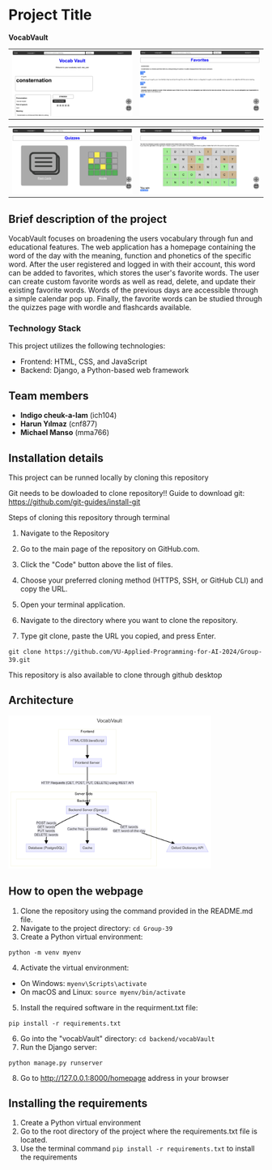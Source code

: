 # Project Title 
**VocabVault**

<table>
  <tr>
    <td>
      <img src="/website_images/homepage_img.png" alt="Homepage" width="400"/>
    </td>
    <td>
      <img src="/website_images/favorites_img.png" alt="Favorites page" width="400"/>
    </td>
  </tr>
</table>

<table>
  <tr>
    <td>
      <img src="/website_images/quizzes_img.png" alt="Quizzes page" width="400"/>
    </td>
    <td>
      <img src="/website_images/wordle_img.png" alt="Wordle game" width="400"/>
    </td>
  </tr>
</table>

## Brief description of the project
VocabVault focuses on broadening the users vocabulary through fun and educational features. The web application has a homepage containing the word of the day with the meaning, function and phonetics of the specific word. After the user registered and logged in with their account, this word can be added to favorites, which stores the user's favorite words. The user can create custom favorite words as well as read, delete, and update their existing favorite words. Words of the previous days are accessible through a simple calendar pop up. Finally, the favorite words can be studied through the quizzes page with wordle and flashcards available.

### Technology Stack
This project utilizes the following technologies:

- Frontend: HTML, CSS, and JavaScript
- Backend: Django, a Python-based web framework

## Team members
- **Indigo cheuk-a-lam** (ich104)
- **Harun Yılmaz** (cnf877)
- **Michael Manso** (mma766)

## Installation details
This project can be runned locally by cloning this repository

Git needs to be dowloaded to clone repository!!
Guide to download git:
https://github.com/git-guides/install-git

Steps of cloning this repository through terminal
1. Navigate to the Repository

2. Go to the main page of the repository on GitHub.com. 

3. Click the "Code" button above the list of files.

4. Choose your preferred cloning method (HTTPS, SSH, or GitHub CLI) and copy the URL.

5. Open your terminal application.

6. Navigate to the directory where you want to clone the repository.

7. Type git clone, paste the URL you copied, and press Enter.
  ```
  git clone https://github.com/VU-Applied-Programming-for-AI-2024/Group-39.git
  ```

This repository is also available to clone through github desktop

## Architecture

<img src="/website_images/architecture.png" alt="Homepage" width="400"/>

## How to open the webpage

1. Clone the repository using the command provided in the README.md file.
2. Navigate to the project directory: `cd Group-39`
3. Create a Python virtual environment:
  ```
  python -m venv myenv
  ```
4. Activate the virtual environment:
- On Windows: `myenv\Scripts\activate`
- On macOS and Linux: `source myenv/bin/activate`
5. Install the required software in the requirment.txt file:
  ```
  pip install -r requirements.txt
  ```
6. Go into the "vocabVault" directory: `cd backend/vocabVault`
7. Run the Django server:
  ```
  python manage.py runserver
  ```
8. Go to http://127.0.0.1:8000/homepage address in your browser

## Installing the requirements
1. Create a Python virtual environment
2. Go to the root directory of the project where the requirements.txt file is located.
3. Use the terminal command `pip install -r requirements.txt` to install the requirements 
